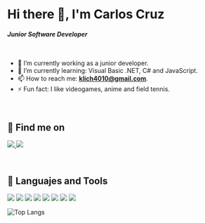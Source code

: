 # <div aling="center">Hi there 👋, I'm Carlos Cruz</div>
#### <div aling="center">_Junior Software Developer_</div>

<br/>

- 🔭 I’m currently working as a junior developer.
- 🌱 I’m currently learning: Visual Basic .NET, C# and JavaScript.
- 📫 How to reach me: **klich4010@gmail.com**.
- ⚡ Fun fact: I like videogames, anime and field tennis.

<br/>

## 📮 Find me on

<p align="left">  
<a href="https://www.linkedin.com/in/carlos-cruz-4674561b7/"> <img src="https://img.icons8.com/fluency/48/000000/linkedin.png"/> </a>
<a href="https://twitter.com/klich404"> <img src="https://img.icons8.com/fluency/48/000000/twitter.png"/> </a>  
</p>

<br/>

## 🧰 Languajes and Tools

<p aling="left">
<img src="https://img.icons8.com/color/48/000000/linux--v1.png"/>
<img src="https://img.icons8.com/color/48/000000/visual-studio-code-2019.png"/>
<img src="https://img.icons8.com/color/48/000000/c-programming.png"/>
<img src="https://img.icons8.com/color/48/000000/c-sharp-logo.png"/>
<img src="https://img.icons8.com/color/48/000000/python--v1.png"/>
<img src="https://img.icons8.com/color/48/000000/html-5--v1.png"/>
<img src="https://img.icons8.com/color/48/000000/javascript--v1.png"/>
<img src="https://img.icons8.com/color/48/000000/mysql-logo.png"/>
</p>

![Top Langs](https://github-readme-stats.vercel.app/api/top-langs/?username=klich404&exclude_repo=CSharpCRUD_SeriesListWeb&theme=dracula)
